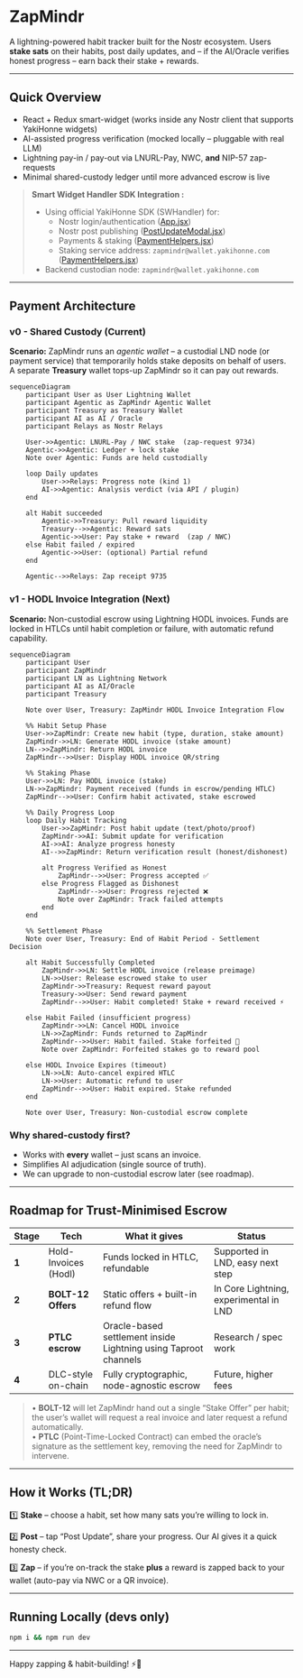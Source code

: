 # ZapMindr

A lightning-powered habit tracker built for the Nostr ecosystem. Users **stake sats** on their habits, post daily updates, and – if the AI/Oracle verifies honest progress – earn back their stake + rewards.

---

## Quick Overview

- React + Redux smart-widget (works inside any Nostr client that supports YakiHonne widgets)
- AI-assisted progress verification (mocked locally – pluggable with real LLM)
- Lightning pay-in / pay-out via LNURL-Pay, NWC, **and** NIP-57 zap-requests
- Minimal shared-custody ledger until more advanced escrow is live

> **Smart Widget Handler SDK Integration :**
>
> - Using official YakiHonne SDK (SWHandler) for:
>   - Nostr login/authentication ([App.jsx](https://github.com/Vib-UX/agentic-mini-apps/blob/main/mini-app-04.ai-habit-tracker/src/App.jsx))
>   - Nostr post publishing ([PostUpdateModal.jsx](https://github.com/Vib-UX/agentic-mini-apps/blob/main/mini-app-04.ai-habit-tracker/src/Components/PostUpdateModal.jsx#L286))
>   - Payments & staking ([PaymentHelpers.jsx](https://github.com/Vib-UX/agentic-mini-apps/blob/main/mini-app-04.ai-habit-tracker/src/Helpers/PaymentHelpers.jsx#L459))
>   - Staking service address: `zapmindr@wallet.yakihonne.com` ([PaymentHelpers.jsx](https://github.com/Vib-UX/agentic-mini-apps/blob/main/mini-app-04.ai-habit-tracker/src/Helpers/PaymentHelpers.jsx#L1046))
> - Backend custodian node: `zapmindr@wallet.yakihonne.com`

---

## Payment Architecture

### v0 - Shared Custody (Current)

**Scenario:** ZapMindr runs an _agentic wallet_ – a custodial LND node (or payment service) that temporarily holds stake deposits on behalf of users. A separate **Treasury** wallet tops-up ZapMindr so it can pay out rewards.

```mermaid
sequenceDiagram
    participant User as User Lightning Wallet
    participant Agentic as ZapMindr Agentic Wallet
    participant Treasury as Treasury Wallet
    participant AI as AI / Oracle
    participant Relays as Nostr Relays

    User->>Agentic: LNURL-Pay / NWC stake  (zap-request 9734)
    Agentic->>Agentic: Ledger + lock stake
    Note over Agentic: Funds are held custodially

    loop Daily updates
        User->>Relays: Progress note (kind 1)
        AI->>Agentic: Analysis verdict (via API / plugin)
    end

    alt Habit succeeded
        Agentic->>Treasury: Pull reward liquidity
        Treasury-->>Agentic: Reward sats
        Agentic->>User: Pay stake + reward  (zap / NWC)
    else Habit failed / expired
        Agentic->>User: (optional) Partial refund
    end

    Agentic-->>Relays: Zap receipt 9735
```

### v1 - HODL Invoice Integration (Next)

**Scenario:** Non-custodial escrow using Lightning HODL invoices. Funds are locked in HTLCs until habit completion or failure, with automatic refund capability.

```mermaid
sequenceDiagram
    participant User
    participant ZapMindr
    participant LN as Lightning Network
    participant AI as AI/Oracle
    participant Treasury

    Note over User, Treasury: ZapMindr HODL Invoice Integration Flow

    %% Habit Setup Phase
    User->>ZapMindr: Create new habit (type, duration, stake amount)
    ZapMindr->>LN: Generate HODL invoice (stake amount)
    LN-->>ZapMindr: Return HODL invoice
    ZapMindr-->>User: Display HODL invoice QR/string

    %% Staking Phase
    User->>LN: Pay HODL invoice (stake)
    LN->>ZapMindr: Payment received (funds in escrow/pending HTLC)
    ZapMindr-->>User: Confirm habit activated, stake escrowed

    %% Daily Progress Loop
    loop Daily Habit Tracking
        User->>ZapMindr: Post habit update (text/photo/proof)
        ZapMindr->>AI: Submit update for verification
        AI->>AI: Analyze progress honesty
        AI-->>ZapMindr: Return verification result (honest/dishonest)

        alt Progress Verified as Honest
            ZapMindr-->>User: Progress accepted ✅
        else Progress Flagged as Dishonest
            ZapMindr-->>User: Progress rejected ❌
            Note over ZapMindr: Track failed attempts
        end
    end

    %% Settlement Phase
    Note over User, Treasury: End of Habit Period - Settlement Decision

    alt Habit Successfully Completed
        ZapMindr->>LN: Settle HODL invoice (release preimage)
        LN->>User: Release escrowed stake to user
        ZapMindr->>Treasury: Request reward payout
        Treasury->>User: Send reward payment
        ZapMindr-->>User: Habit completed! Stake + reward received ⚡

    else Habit Failed (insufficient progress)
        ZapMindr->>LN: Cancel HODL invoice
        LN->>ZapMindr: Funds returned to ZapMindr
        ZapMindr-->>User: Habit failed. Stake forfeited 💸
        Note over ZapMindr: Forfeited stakes go to reward pool

    else HODL Invoice Expires (timeout)
        LN->>LN: Auto-cancel expired HTLC
        LN->>User: Automatic refund to user
        ZapMindr-->>User: Habit expired. Stake refunded
    end

    Note over User, Treasury: Non-custodial escrow complete
```

### Why shared-custody first?

- Works with **every** wallet – just scans an invoice.
- Simplifies AI adjudication (single source of truth).
- We can upgrade to non-custodial escrow later (see roadmap).

---

## Roadmap for Trust-Minimised Escrow

| Stage | Tech                 | What it gives                                                   | Status                                 |
| ----- | -------------------- | --------------------------------------------------------------- | -------------------------------------- |
| **1** | Hold-Invoices (Hodl) | Funds locked in HTLC, refundable                                | Supported in LND, easy next step       |
| **2** | **BOLT-12 Offers**   | Static offers + built-in refund flow                            | In Core Lightning, experimental in LND |
| **3** | **PTLC escrow**      | Oracle-based settlement inside Lightning using Taproot channels | Research / spec work                   |
| **4** | DLC-style on-chain   | Fully cryptographic, node-agnostic escrow                       | Future, higher fees                    |

> • **BOLT-12** will let ZapMindr hand out a single “Stake Offer” per habit; the user’s wallet will request a real invoice and later request a refund automatically.  
> • **PTLC** (Point-Time-Locked Contract) can embed the oracle’s signature as the settlement key, removing the need for ZapMindr to intervene.

---

## How it Works (TL;DR)

1️⃣ **Stake** – choose a habit, set how many sats you’re willing to lock in.

2️⃣ **Post** – tap “Post Update”, share your progress. Our AI gives it a quick honesty check.

3️⃣ **Zap** – if you’re on-track the stake **plus** a reward is zapped back to your wallet (auto-pay via NWC or a QR invoice).

---

## Running Locally (devs only)

```bash
npm i && npm run dev
```

---

Happy zapping & habit-building! ⚡🧠
